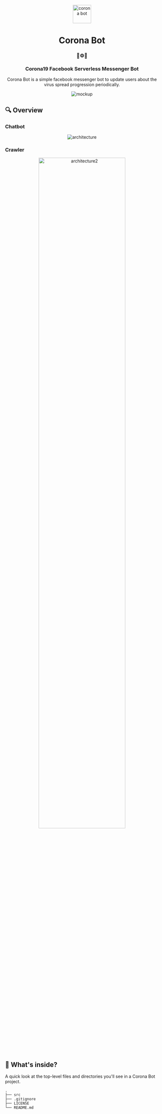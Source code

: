 <p align="center">
  <a href="https://www.facebook.com/코로나-알리미-109742117267368/">
    <img alt="corona bot" src="https://corona-bot-bucket.s3.ap-northeast-2.amazonaws.com/assets/images/corona.png" width="60" />
  </a>
</p>
<h1 align="center">
  Corona Bot
</h1>

<h3 align="center">
  🦠⚙️🤖
</h3>

<h3 align="center">
  Corona19 Facebook Serverless Messenger Bot
</h3>

<p align="center">
  Corona Bot is a simple facebook messenger bot to update users about the virus spread progression periodically.
</p>

<p align="center">
  <img alt="mockup" src="https://corona-bot-bucket.s3.ap-northeast-2.amazonaws.com/assets/images/mockup.png">
</p>

## 🔍 Overview

### Chatbot
<p align="center">
  <img alt="architecture" src="https://corona-bot-bucket.s3.ap-northeast-2.amazonaws.com/assets/images/architecture.png">
</p>

### Crawler
<p align="center">
  <img alt="architecture2" src="https://corona-bot-bucket.s3.ap-northeast-2.amazonaws.com/assets/images/architecture2.png" width="75%">
</p>

## 🧐 What's inside?

A quick look at the top-level files and directories you'll see in a Corona Bot project.

    .
    ├── src
    ├── .gitignore
    ├── LICENSE
    └── README.md
